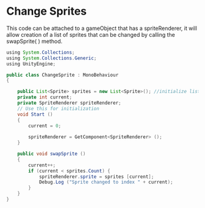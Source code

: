 # Change Sprites

This code can be attached to a gameObject that has a spriteRenderer, it will allow creation of a list of sprites that can be changed by calling the swapSprite\( \) method.

```java
using System.Collections;
using System.Collections.Generic;
using UnityEngine;

public class ChangeSprite : MonoBehaviour
{

    public List<Sprite> sprites = new List<Sprite>(); //initialize list before Start( )
    private int current;
    private SpriteRenderer spriteRenderer;
    // Use this for initialization
    void Start ()
    {
        current = 0;
        
        spriteRenderer = GetComponent<SpriteRenderer> ();
    }

    public void swapSprite ()
    {
        current++;
        if (current < sprites.Count) {
            spriteRenderer.sprite = sprites [current];
            Debug.Log ("Sprite changed to index " + current);
        }
    }
}
```



